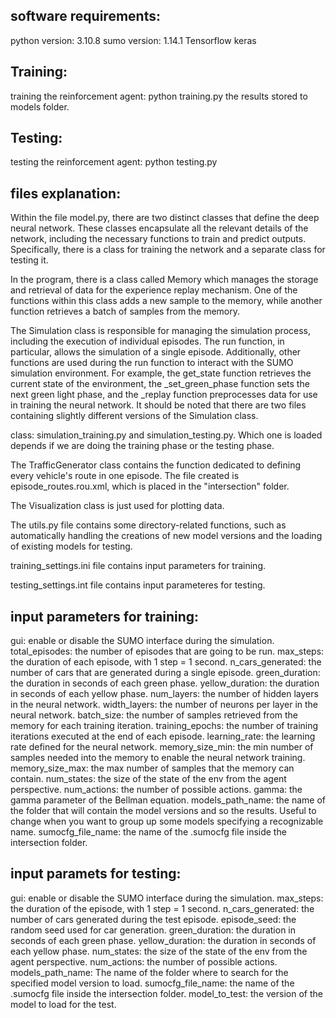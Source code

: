 software requirements:
----------------------
python version: 3.10.8
sumo version: 1.14.1
Tensorflow
keras

Training:
---------
training the reinforcement agent: python training.py 
the results stored to models folder.

Testing:
--------
testing the reinforcement agent: python testing.py


files explanation:
------------------
Within the file model.py, there are two distinct classes that define the deep neural network. These classes encapsulate all the relevant details of the network, including the necessary functions to train and predict outputs. Specifically, there is a class for training the network and a separate class for testing it.

In the program, there is a class called Memory which manages the storage and retrieval of data for the experience replay mechanism. One of the functions within this class adds a new sample to the memory, while another function retrieves a batch of samples from the memory.

The Simulation class is responsible for managing the simulation process, including the execution of individual episodes. The run function, in particular, allows the simulation of a single episode. Additionally, other functions are used during the run function to interact with the SUMO simulation environment. For example, the get_state function retrieves the current state of the environment, the _set_green_phase function sets the next green light phase, and the _replay function preprocesses data for use in training the neural network. It should be noted that there are two files containing slightly different versions of the Simulation class.

class: simulation_training.py and simulation_testing.py. Which one is loaded depends if we are doing the training phase or the testing phase.

The TrafficGenerator class contains the function dedicated to defining every vehicle's route in one episode. The file created is episode_routes.rou.xml, which is placed in the "intersection" folder.

The Visualization class is just used for plotting data.

The utils.py file contains some directory-related functions, such as automatically handling the creations of new model versions and the loading of existing models for testing.

training_settings.ini file contains input parameters for training.

testing_settings.int file contains input parameteres for testing.

input parameters for training:
--------------------------------
gui: enable or disable the SUMO interface during the simulation.
total_episodes: the number of episodes that are going to be run.
max_steps: the duration of each episode, with 1 step = 1 second.
n_cars_generated: the number of cars that are generated during a single episode.
green_duration: the duration in seconds of each green phase.
yellow_duration: the duration in seconds of each yellow phase.
num_layers: the number of hidden layers in the neural network.
width_layers: the number of neurons per layer in the neural network.
batch_size: the number of samples retrieved from the memory for each training iteration.
training_epochs: the number of training iterations executed at the end of each episode.
learning_rate: the learning rate defined for the neural network.
memory_size_min: the min number of samples needed into the memory to enable the neural network training.
memory_size_max: the max number of samples that the memory can contain.
num_states: the size of the state of the env from the agent perspective.
num_actions: the number of possible actions.
gamma: the gamma parameter of the Bellman equation.
models_path_name: the name of the folder that will contain the model versions and so the results. Useful to change when you want to group up some models specifying a recognizable name.
sumocfg_file_name: the name of the .sumocfg file inside the intersection folder.

input paramets for testing:
--------------------------
gui: enable or disable the SUMO interface during the simulation.
max_steps: the duration of the episode, with 1 step = 1 second.
n_cars_generated: the number of cars generated during the test episode.
episode_seed: the random seed used for car generation.
green_duration: the duration in seconds of each green phase.
yellow_duration: the duration in seconds of each yellow phase.
num_states: the size of the state of the env from the agent perspective.
num_actions: the number of possible actions.
models_path_name: The name of the folder where to search for the specified model version to load.
sumocfg_file_name: the name of the .sumocfg file inside the intersection folder.
model_to_test: the version of the model to load for the test.





